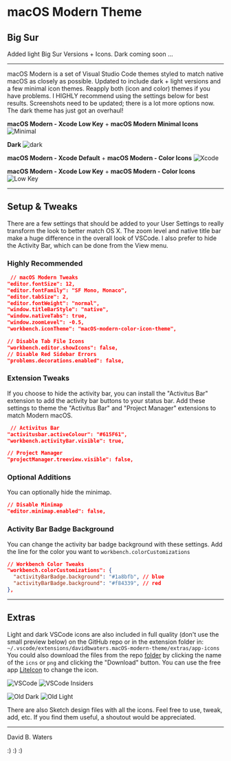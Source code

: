 
# macOS Modern Theme


## Big Sur

Added light Big Sur Versions + Icons. Dark coming soon ...

---

macOS Modern is a set of Visual Studio Code themes styled to match native macOS as closely as possible.  Updated to include dark + light versions and a few minimal icon themes. Reapply both (icon and color) themes if you have problems. I HIGHLY recommend using the settings below for best results. Screenshots need to be updated; there is a lot more options now. The dark theme has just got an overhaul!

**macOS Modern - Xcode Low Key** + **macOS Modern Minimal Icons**
![Minimal](https://github.com/davidbwaters/macOS-modern-vscode-theme/raw/master/images/screenshot1.png)

**Dark**
![dark](https://github.com/davidbwaters/macOS-modern-vscode-theme/raw/master/images/screenshot1b.png)

**macOS Modern - Xcode Default** + **macOS Modern - Color Icons**
![Xcode](https://github.com/davidbwaters/macOS-modern-vscode-theme/raw/master/images/screenshot2.png)

**macOS Modern - Xcode Low Key** + **macOS Modern - Color Icons**
![Low Key](https://github.com/davidbwaters/macOS-modern-vscode-theme/raw/master/images/screenshot3.png)

---

## Setup & Tweaks

There are a few settings that should be added to your User Settings to really transform the look to better match OS X.  The zoom level and native title bar make a huge difference in the overall look of VSCode.  I also prefer to hide the Activity Bar, which can be done from the View menu.

### Highly Recommended

```json
 // macOS Modern Tweaks
"editor.fontSize": 12,
"editor.fontFamily": "SF Mono, Monaco",
"editor.tabSize": 2,
"editor.fontWeight": "normal",
"window.titleBarStyle": "native",
"window.nativeTabs": true,
"window.zoomLevel": -0.5,
"workbench.iconTheme": "macOS-modern-color-icon-theme",

// Disable Tab File Icons
"workbench.editor.showIcons": false,
// Disable Red Sidebar Errors
"problems.decorations.enabled": false,

```

### Extension Tweaks

If you choose to hide the activity bar, you can install the "Activitus Bar" extension to add the activity bar buttons to your status bar.  Add these settings to theme the "Activitus Bar" and "Project Manager" extensions to match Modern macOS.

```json
 // Activitus Bar
"activitusbar.activeColour": "#615F61",
"workbench.activityBar.visible": true,

// Project Manager
"projectManager.treeview.visible": false,
```

### Optional Additions

You can optionally hide the minimap.

```    json
// Disable Minimap
"editor.minimap.enabled": false,

```

### Activity Bar Badge Background

You can change the activity bar badge background with these settings. Add the line for the color you want to `workbench.colorCustomizations`

```json
// Workbench Color Tweaks
"workbench.colorCustomizations": {
  "activityBarBadge.background": "#1a8bfb", // blue
  "activityBarBadge.background": "#f84339", // red
},
```

---

## Extras

Light and dark VSCode icons are also included in full quality (don't use the small preview below) on the GitHub repo or in the extension folder in:
`~/.vscode/extensions/davidbwaters.macOS-modern-theme/extras/app-icons`
You could also download the files from the repo [folder](https://github.com/davidbwaters/macOS-modern-vscode-theme/tree/master/extras) by clicking the name of the `icns` or `png` and clicking the "Download" button. You can use the free app [LiteIcon](https://freemacsoft.net/liteicon/) to change the icon.

![VSCode](https://github.com/davidbwaters/macOS-modern-vscode-theme/raw/master/images/icon-big-sur-insiders.png) ![VSCode Insiders](https://github.com/davidbwaters/macOS-modern-vscode-theme/raw/master/images/icon-big-sur-insiders.png)

![Old Dark](https://github.com/davidbwaters/macOS-modern-vscode-theme/raw/master/images/icon-dark.png) ![Old Light](https://github.com/davidbwaters/macOS-modern-vscode-theme/raw/master/images/icon-big-sur-insiders.png)

There are also Sketch design files with all the icons. Feel free to use, tweak, add, etc. If you find them useful, a shoutout would be appreciated.

---

David B. Waters

:) :) :)

